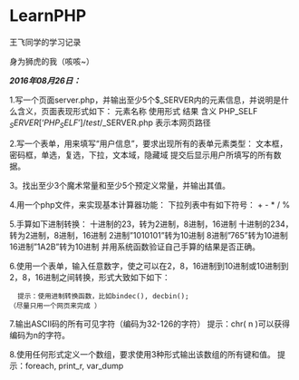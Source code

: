 # LearnPHP
王飞同学的学习记录

身为狮虎的我（咳咳~） 

***2016年08月26日：***

  1.写一个页面server.php，并输出至少5个$_SERVER内的元素信息，并说明是什么含义，页面表现形式如下：
        元素名称
        使用形式
        结果
        含义
        PHP_SELF
        $_SERVER[‘PHP_SELF’]
        /test/$_SERVER.php
        表示本网页路径

  2.写一个表单，用来填写“用户信息”，要求出现所有的表单元素类型：
        文本框，密码框，单选，复选，下拉，文本域，隐藏域
        提交后显示用户所填写的所有数据。

  3。找出至少3个魔术常量和至少5个预定义常量，并输出其值。

  4.用一个php文件，来实现基本计算器功能：
        下拉列表中有如下符号： +   -   *   /   %
  
  5.手算如下进制转换：
        十进制的23，转为2进制，8进制，16进制
        十进制的234，转为2进制，8进制，16进制
        2进制”1010101”转为10进制
        8进制”765”转为10进制
        16进制”1A2B”转为10进制
        并用系统函数验证自己手算的结果是否正确。

  6.使用一个表单，输入任意数字，使之可以在2，8，16进制到10进制或10进制到2，8，16进制之间转换，形式大致如下如下：

      提示：使用进制转换函数，比如bindec(), decbin();
    （尽量只用一个网页来完成 ）


  7.输出ASCII码的所有可见字符（编码为32-126的字符）
     提示：chr( n )可以获得编码为n的字符。


  8.使用任何形式定义一个数组，要求使用3种形式输出该数组的所有键和值。
      提示：foreach, print_r, var_dump
      



